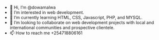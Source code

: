 - 👋 Hi, I’m @dowamalwa
- 👀 I’m interested in web development.
- 🌱 I’m currently learning HTML, CSS, Javascript, PHP, and MYSQL.
- 💞️ I’m looking to collaborate on web development projects with local and international communities and prospective clientele. 
- 📫 How to reach me +254718806161

<!---
dowamalwa/dowamalwa is a ✨ special ✨ repository because its `README.md` (this file) appears on your GitHub profile.
You can click the Preview link to take a look at your changes.
--->
